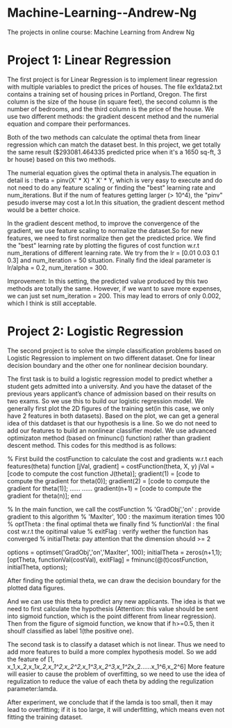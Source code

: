 # Machine-Learning--Andrew-Ng
The projects in online course: Machine Learning from Andrew Ng

# Project 1: Linear Regression
The first project is for Linear Regression is to implement linear regression with multiple variables to predict the prices of houses.
The file ex1data2.txt contains a training set of housing prices in Portland, Oregon. 
The first column is the size of the house (in square feet), the second column is the number of bedrooms, and the third column is the price of the house.
We use two different methods: the gradient descent method and the numerial equation and compare their performances.

Both of the two methods can calculate the optimal theta from linear regression which can match the dataset best.
In this project, we get totally the same result ($293081.464335 predicted price when it's a 1650 sq-ft, 3 br house) based on this two methods.

The numerial equation gives the optimal theta in analysis.The equation in detail is : theta = pinv(X' * X) * X' * Y, which is very easy to execute and do not 
need to do any feature scaling or finding the "best" learning rate and num_iterations. But if the num of features getting larger (> 10^4), the "pinv" pesudo inverse
may cost a lot.In this situation, the gradient descent method would be a better choice.

In the gradient descent method, to improve the convergence of the gradient, we use feature scaling to normalize the dataset.So for new features, we need to first normalize then 
get the predicted price. We find the "best" learning rate by plotting the figures of cost function w.r.t num_iterations of different learning rate. We try from the lr = [0.01 0.03 0.1 0.3] and num_iteration = 50 situation. Finally find the ideal parameter is lr/alpha = 0.2, num_iteration = 300.

Improvement:
In this setting, the predicted value produced by this two methods are totally the same. However, if we want to save more expenses, we can just set num_iteration = 200.
This may lead to errors of only 0.002, which I think is still acceptable.

# Project 2: Logistic Regression
The second project is to solve the simple classification problems based on Logistic Regression to implement on two different dataset. 
One for linear decision boundary and the other one for nonlinear decision boundary.

The first task is to build a logistic regression model to predict whether a student gets admitted into a university. And you have the dataset of the previous years applicant’s chance of admission based on their results on two exams. So we use this to build our logistic regression model.
We generally first plot the 2D figures of the training set(in this case, we only have 2 features in both datasets). Based on the plot, we can get a general idea of this datdaset is that our hypothesis is a line. So we do not need to add our features to build an nonlinear classifier model.
We use advanced optimizaton method (based on fminunc() function) rather than gradient descent method. This codes for this medthod is as follows:

% First build the costFunction to calculate the cost and gradients w.r.t each features(theta)
function [jVal, gradient] = costFunction(theta, X, y)
         jVal = [code to compute the cost function J(theta)];
         gradient(1) = [code to compute the gradient for theta(0)];
         gradient(2) = [code to compute the gradient for theta(1)];
         ......
         ......
         gradient(n+1) = [code to compute the gradient for theta(n)];
end

% In the main function, we call the costFunction
% 'GradObj','on' : provide gradient to this algorithm
% 'MaxIter', 100 : the maximum iteration times 100
% optTheta : the final optimal theta we finally find
% functionVal : the final cost w.r.t the opitimal value
% exitFlag : verify wether the function has converged
% initialTheta: pay attention that the dimension should >= 2

options = optimset('GradObj','on','MaxIter', 100);
initialTheta = zeros(n+1,1);
[optTheta, functionVal(costVal), exitFlag] = fminunc(@(t)costFunction, initialTheta, options);

After finding the optimial theta, we can draw the decision boundary for the plotted data figures.

And we can use this theta to predict any new applicants. The idea is that we need to first calculate the hypothesis (Attention: this value should be sent into sigmoid function, which is the point different from linear regression). Then from the figure of sigmoid function, we know that if h>=0.5, then it shoulf classified as label 1(the positive one).

The second task is to classify a dataset which is not linear. Thus we need to add more features to build a more complex hypothesis model. So we add the feature of [1, x_1,x_2,x_1*x_2,x_1^2,x_2^2,x_1^3,x_2^3,x_1^2*x_2......x_1^6,x_2^6]
More feature will easier to cause the problem of overfitting, so we need to use the idea of regulization to reduce the value of each theta by adding the regulization parameter:lamda.

After experiment, we conclude that if the lamda is too small, then it may lead to overfitting; if it is too large, it will underfitting, which means even not fitting the training dataset.

